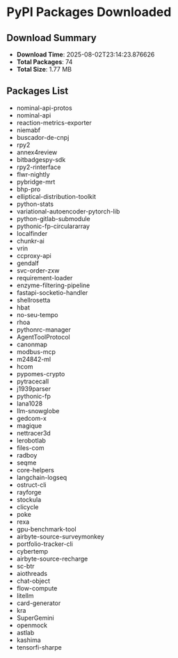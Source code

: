 # PyPI Packages Downloaded

## Download Summary
- **Download Time**: 2025-08-02T23:14:23.876626
- **Total Packages**: 74
- **Total Size**: 1.77 MB

## Packages List
- nominal-api-protos
- nominal-api
- reaction-metrics-exporter
- niemabf
- buscador-de-cnpj
- rpy2
- annex4review
- bitbadgespy-sdk
- rpy2-rinterface
- flwr-nightly
- pybridge-mrt
- bhp-pro
- elliptical-distribution-toolkit
- python-stats
- variational-autoencoder-pytorch-lib
- python-gitlab-submodule
- pythonic-fp-circulararray
- localfinder
- chunkr-ai
- vrin
- ccproxy-api
- gendalf
- svc-order-zxw
- requirement-loader
- enzyme-filtering-pipeline
- fastapi-socketio-handler
- shellrosetta
- hbat
- no-seu-tempo
- rhoa
- pythonrc-manager
- AgentToolProtocol
- canonmap
- modbus-mcp
- m24842-ml
- hcom
- pypomes-crypto
- pytracecall
- j1939parser
- pythonic-fp
- lana1028
- llm-snowglobe
- gedcom-x
- magique
- nettracer3d
- lerobotlab
- files-com
- radboy
- seqme
- core-helpers
- langchain-logseq
- ostruct-cli
- rayforge
- stockula
- clicycle
- poke
- rexa
- gpu-benchmark-tool
- airbyte-source-surveymonkey
- portfolio-tracker-cli
- cybertemp
- airbyte-source-recharge
- sc-btr
- aiothreads
- chat-object
- flow-compute
- litellm
- card-generator
- kra
- SuperGemini
- openmock
- astlab
- kashima
- tensorfi-sharpe
